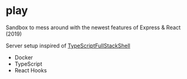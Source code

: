 # play

Sandbox to mess around with the newest features of Express & React (2019)

Server setup inspired of [TypeScriptFullStackShell](https://github.com/seanpmaxwell/TypeScriptFullStackShell)


- Docker
- TypeScript
- React Hooks

